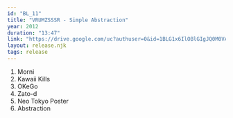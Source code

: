 ```yaml
---
id: "BL_11"
title: "VRUMZSSSR - Simple Abstraction"
year: 2012
duration: "13:47"
link: "https://drive.google.com/uc?authuser=0&id=1BLG1x6IlOBlGIgJQ0M0VAE8TZ2hZcXnp&export=download"
layout: release.njk
tags: release
---
```


01. Morni
02. Kawaii Kills
03. OKeGo
04. Zato-d
05. Neo Tokyo Poster
06. Abstraction
